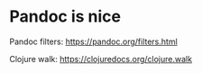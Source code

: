 # Pandoc is nice

Pandoc filters: https://pandoc.org/filters.html

Clojure walk: https://clojuredocs.org/clojure.walk
